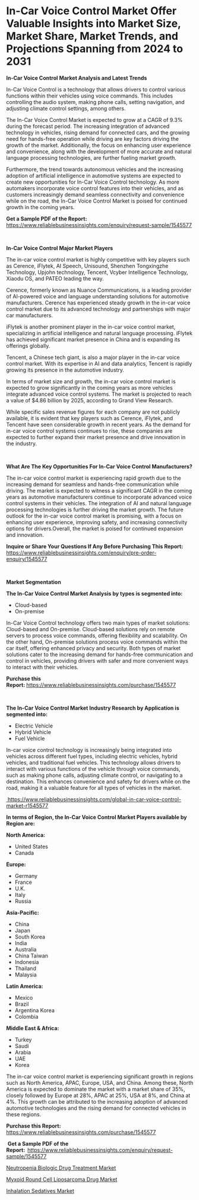 <p><h1>In-Car Voice Control Market Offer Valuable Insights into Market Size, Market Share, Market Trends, and Projections Spanning from 2024 to 2031</h1></p><p><strong>In-Car Voice Control Market Analysis and Latest Trends</strong></p>
<p><p>In-Car Voice Control is a technology that allows drivers to control various functions within their vehicles using voice commands. This includes controlling the audio system, making phone calls, setting navigation, and adjusting climate control settings, among others.</p><p>The In-Car Voice Control Market is expected to grow at a CAGR of 9.3% during the forecast period. The increasing integration of advanced technology in vehicles, rising demand for connected cars, and the growing need for hands-free operation while driving are key factors driving the growth of the market. Additionally, the focus on enhancing user experience and convenience, along with the development of more accurate and natural language processing technologies, are further fueling market growth.</p><p>Furthermore, the trend towards autonomous vehicles and the increasing adoption of artificial intelligence in automotive systems are expected to create new opportunities for In-Car Voice Control technology. As more automakers incorporate voice control features into their vehicles, and as customers increasingly demand seamless connectivity and convenience while on the road, the In-Car Voice Control Market is poised for continued growth in the coming years.</p></p>
<p><strong>Get a Sample PDF of the Report:&nbsp;</strong> <a href="https://www.reliablebusinessinsights.com/enquiry/request-sample/1545577">https://www.reliablebusinessinsights.com/enquiry/request-sample/1545577</a></p>
<p>&nbsp;</p>
<p><strong>In-Car Voice Control Major Market Players</strong></p>
<p><p>The in-car voice control market is highly competitive with key players such as Cerence, iFlytek, AI Speech, Unisound, Shenzhen Tongxingzhe Technology, Upjohn technology, Tencent, Vcyber Intelligence Technology, Xiaodu OS, and PATEO leading the way. </p><p>Cerence, formerly known as Nuance Communications, is a leading provider of AI-powered voice and language understanding solutions for automotive manufacturers. Cerence has experienced steady growth in the in-car voice control market due to its advanced technology and partnerships with major car manufacturers.</p><p>iFlytek is another prominent player in the in-car voice control market, specializing in artificial intelligence and natural language processing. iFlytek has achieved significant market presence in China and is expanding its offerings globally.</p><p>Tencent, a Chinese tech giant, is also a major player in the in-car voice control market. With its expertise in AI and data analytics, Tencent is rapidly growing its presence in the automotive industry.</p><p>In terms of market size and growth, the in-car voice control market is expected to grow significantly in the coming years as more vehicles integrate advanced voice control systems. The market is projected to reach a value of $4.86 billion by 2025, according to Grand View Research.</p><p>While specific sales revenue figures for each company are not publicly available, it is evident that key players such as Cerence, iFlytek, and Tencent have seen considerable growth in recent years. As the demand for in-car voice control systems continues to rise, these companies are expected to further expand their market presence and drive innovation in the industry.</p></p>
<p>&nbsp;</p>
<p><strong>What Are The Key Opportunities For In-Car Voice Control Manufacturers?</strong></p>
<p><p>The in-car voice control market is experiencing rapid growth due to the increasing demand for seamless and hands-free communication while driving. The market is expected to witness a significant CAGR in the coming years as automotive manufacturers continue to incorporate advanced voice control systems in their vehicles. The integration of AI and natural language processing technologies is further driving the market growth. The future outlook for the in-car voice control market is promising, with a focus on enhancing user experience, improving safety, and increasing connectivity options for drivers.Overall, the market is poised for continued expansion and innovation.</p></p>
<p><strong>Inquire or Share Your Questions If Any Before Purchasing This Report:</strong> <a href="https://www.reliablebusinessinsights.com/enquiry/pre-order-enquiry/1545577">https://www.reliablebusinessinsights.com/enquiry/pre-order-enquiry/1545577</a></p>
<p>&nbsp;</p>
<p><strong>Market Segmentation</strong></p>
<p><strong>The In-Car Voice Control Market Analysis by types is segmented into:</strong></p>
<p><ul><li>Cloud-based</li><li>On-premise</li></ul></p>
<p><p>In-Car Voice Control technology offers two main types of market solutions: Cloud-based and On-premise. Cloud-based solutions rely on remote servers to process voice commands, offering flexibility and scalability. On the other hand, On-premise solutions process voice commands within the car itself, offering enhanced privacy and security. Both types of market solutions cater to the increasing demand for hands-free communication and control in vehicles, providing drivers with safer and more convenient ways to interact with their vehicles.</p></p>
<p><strong>Purchase this Report:&nbsp;</strong><a href="https://www.reliablebusinessinsights.com/purchase/1545577">https://www.reliablebusinessinsights.com/purchase/1545577</a></p>
<p>&nbsp;</p>
<p><strong>The In-Car Voice Control Market Industry Research by Application is segmented into:</strong></p>
<p><ul><li>Electric Vehicle</li><li>Hybrid Vehicle</li><li>Fuel Vehicle</li></ul></p>
<p><p>In-car voice control technology is increasingly being integrated into vehicles across different fuel types, including electric vehicles, hybrid vehicles, and traditional fuel vehicles. This technology allows drivers to interact with various functions of the vehicle through voice commands, such as making phone calls, adjusting climate control, or navigating to a destination. This enhances convenience and safety for drivers while on the road, making it a valuable feature for all types of vehicles in the market.</p></p>
<p><a href="https://www.reliablebusinessinsights.com/global-in-car-voice-control-market-r1545577">&nbsp;https://www.reliablebusinessinsights.com/global-in-car-voice-control-market-r1545577</a></p>
<p><strong>In terms of Region, the In-Car Voice Control Market Players available by Region are:</strong></p>
<p>
    <p> <strong> North America: </strong>
        <ul>
            <li>United States</li>
            <li>Canada</li>
        </ul>
        </p> 
    <p> <strong> Europe: </strong>
        <ul>
            <li>Germany</li>
            <li>France</li>
            <li>U.K.</li>
            <li>Italy</li>
            <li>Russia</li>
        </ul>
        </p> 
    <p> <strong> Asia-Pacific: </strong>
        <ul>
            <li>China</li>
            <li>Japan</li>
            <li>South Korea</li>
            <li>India</li>
            <li>Australia</li>
            <li>China Taiwan</li>
            <li>Indonesia</li>
            <li>Thailand</li>
            <li>Malaysia</li>
        </ul>
        </p> 
    <p> <strong> Latin America: </strong>
        <ul>
            <li>Mexico</li>
            <li>Brazil</li>
            <li>Argentina Korea</li>
            <li>Colombia</li>
        </ul>
        </p> 
    <p> <strong> Middle East & Africa: </strong>
        <ul>
            <li>Turkey</li>
            <li>Saudi</li>
            <li>Arabia</li>
            <li>UAE</li>
            <li>Korea</li>
        </ul>
    </p>
    </p>
<p><p>The in-car voice control market is experiencing significant growth in regions such as North America, APAC, Europe, USA, and China. Among these, North America is expected to dominate the market with a market share of 35%, closely followed by Europe at 28%, APAC at 25%, USA at 8%, and China at 4%. This growth can be attributed to the increasing adoption of advanced automotive technologies and the rising demand for connected vehicles in these regions.</p></p>
<p><strong>Purchase this Report: </strong><a href="https://www.reliablebusinessinsights.com/purchase/1545577">https://www.reliablebusinessinsights.com/purchase/1545577</a></p>
<p>&nbsp;<strong>Get a Sample PDF of the Report:&nbsp;&nbsp;</strong><a href="https://www.reliablebusinessinsights.com/enquiry/request-sample/1545577">https://www.reliablebusinessinsights.com/enquiry/request-sample/1545577</a></p>
<p><strong></strong></p>
<p><p><a href="https://github.com/gdfhhhj/Market-Research-Report-List-5/blob/main/neutropenia-biologic-drug-treatment-market.md">Neutropenia Biologic Drug Treatment Market</a></p><p><a href="https://github.com/nathandecarvalho/Market-Research-Report-List-4/blob/main/myxoid-round-cell-liposarcoma-drug-market.md">Myxoid Round Cell Liposarcoma Drug Market</a></p><p><a href="https://github.com/julyju69/Market-Research-Report-List-4/blob/main/inhalation-sedatives-market.md">Inhalation Sedatives Market</a></p></p>